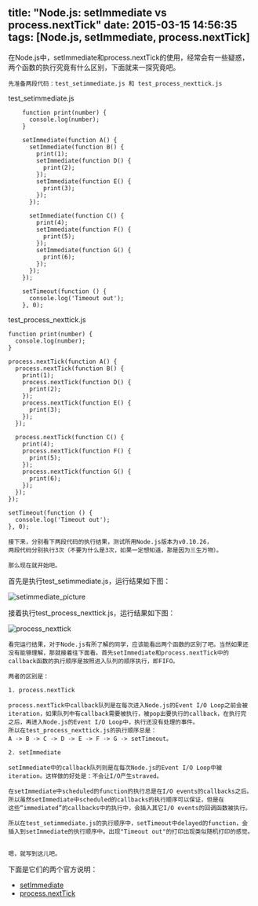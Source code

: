 title: "Node.js: setImmediate vs process.nextTick"
date: 2015-03-15 14:56:35
tags: [Node.js, setImmediate, process.nextTick]
---

在Node.js中，setImmediate和process.nextTick的使用，经常会有一些疑惑，
	两个函数的执行究竟有什么区别，下面就来一探究竟吧。

	先准备两段代码：test_setimmediate.js 和 test_process_nexttick.js

test_setimmediate.js

```
	function print(number) {
	  console.log(number);
	}

	setImmediate(function A() {
	  setImmediate(function B() {
	    print(1);
	    setImmediate(function D() {
	      print(2);
	    });
	    setImmediate(function E() {
	      print(3);
	    });
	  });

	  setImmediate(function C() {
	    print(4);
	    setImmediate(function F() {
	      print(5);
	    });
	    setImmediate(function G() {
	      print(6);
	    });
	  });
	});

	setTimeout(function () {
	  console.log('Timeout out');
	}, 0);
```

test_process_nexttick.js

```
function print(number) {
  console.log(number);
}

process.nextTick(function A() {
  process.nextTick(function B() {
    print(1);
    process.nextTick(function D() {
      print(2);
    });
    process.nextTick(function E() {
      print(3);
    });
  });

  process.nextTick(function C() {
    print(4);
    process.nextTick(function F() {
      print(5);
    });
    process.nextTick(function G() {
      print(6);
    });
  });
});

setTimeout(function () {
  console.log('Timeout out');
}, 0);
```

	接下来，分别看下两段代码的执行结果，测试所用Node.js版本为v0.10.26，
	两段代码分别执行3次（不要为什么是3次，如果一定想知道，那是因为三生万物）。

	那么现在就开始吧。

首先是执行test_setimmediate.js，运行结果如下图：

![setimmediate_picture](/images/Snip20141213_39.png)


接着执行test_process_nexttick.js，运行结果如下图：

![process_nexttick](/images/Snip20141213_40.png)


	看完运行结果，对于Node.js有所了解的同学，应该能看出两个函数的区别了吧。当然如果还
	没有能够理解，那就接着往下面看。首先setImmediate和process.nextTick中的
	callback函数的执行顺序是按照进入队列的顺序执行，即FIFO。

	两者的区别是：
	
	1. process.nextTick

	process.nextTick中callback队列是在每次进入Node.js的Event I/O Loop之前会被
	iteration，如果队列中有callback需要被执行，被pop出要执行的callback，在执行完
	之后，再进入Node.js的Event I/O Loop中，执行还没有处理的事件。
	所以在test_process_nexttick.js的执行顺序总是：
	A -> B -> C -> D -> E -> F -> G -> setTimeout。

	2. setImmediate
	
	setImmediate中的callback队列则是在每次Node.js的Event I/O Loop中被
	iteration。这样做的好处是：不会让I/O产生straved。
	
	在setImmediate中scheduled的function的执行总是在I/O events的callbacks之后。 
	所以虽然setImmediate中scheduled的callbacks的执行顺序可以保证，但是在
	这些“immediated”的callbacks中的执行中，会插入其它I/O events的回调函数被执行。

	所以在test_setimmediate.js的执行顺序中，setTimeout中delayed的function，会
	插入到setImmediate的执行顺序中。出现"Timeout out"的打印出现类似随机打印的感觉。

	
	嗯，就写到这儿吧。


下面是它们的两个官方说明：

+ [setImmediate](http://nodejs.org/api/timers.html#timers_setimmediate_callback_arg)
+ [process.nextTick](http://nodejs.org/api/process.html#process_process_nexttick_callback)

